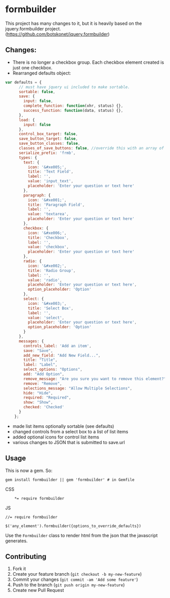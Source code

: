 formbuilder
==================

This project has many changes to it, but it is heavily based on the jquery.formbuilder project. (https://github.com/botskonet/jquery.formbuilder)

Changes:
-------

* There is no longer a checkbox group. Each checkbox element created is just one checkbox.
* Rearranged defaults object:

```javascript
var defaults = {
      // must have jquery ui included to make sortable.
      sortable: false,
      save: {
        input: false,
        complete_function: function(xhr, status) {},
        success_function: function(data, status) {},
      },
      load: {
        input: false
      },
      control_box_target: false,
      save_button_target: false,
      save_button_classes: false,
      classes_of_save_buttons: false, //override this with an array of classes of buttons you want to save the form
      serialize_prefix: 'frmb',
      types: {
        text: {
          icon: '&#xe005;',
          title: 'Text Field',
          label: '',
          value: 'input_text',
          placeholder: 'Enter your question or text here'
        },
        paragraph: {
          icon: '&#xe001;',
          title: 'Paragraph Field',
          label: '',
          value: 'textarea',
          placeholder: 'Enter your question or text here'
        },
        checkbox: {
          icon: '&#xe006;',
          title: 'Checkbox',
          label: '',
          value: 'checkbox',
          placeholder: 'Enter your question or text here'
        },
        radio: {
          icon: '&#xe002;',
          title: 'Radio Group',
          label: '',
          value: 'radio',
          placeholder: 'Enter your question or text here',
          option_placeholder: 'Option'
        },
        select: {
          icon: '&#xe003;',
          title: 'Select Box',
          label: '',
          value: 'select',
          placeholder: 'Enter your question or text here',
          option_placeholder: 'Option'
        }
      },
      messages: {
        controls_label: 'Add an item',
        save: "Save",
        add_new_field: "Add New Field...",
        title: "Title",
        label: "Label",
        select_options: "Options",
        add: "Add Option",
        remove_message: "Are you sure you want to remove this element?",
        remove: "Remove",
        selections_message: "Allow Multiple Selections",
        hide: "Hide",
        required: "Required",
        show: "Show",
        checked: 'Checked'
      }
    };
```
* made list items optionally sortable (see defaults)
* changed controls from a select box to a list of list items
* added optional icons for control list items
* various changes to JSON that is submitted to save.url


Usage
-----
This is now a gem. So:
```
gem install formbuilder || gem 'formbuilder' # in Gemfile
```

CSS
```
    *= require formbuilder
```

JS
```
//= require formbuilder
```

```
$('any_element').formbuilder({options_to_override_defaults})
```
Use the `Formbuilder` class to render html from the json that the javascript generates.

Contributing
------------
1. Fork it
2. Create your feature branch (`git checkout -b my-new-feature`)
3. Commit your changes (`git commit -am 'Add some feature'`)
4. Push to the branch (`git push origin my-new-feature`)
5. Create new Pull Request
